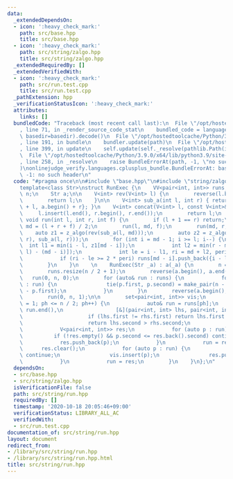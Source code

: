```yaml
---
data:
  _extendedDependsOn:
  - icon: ':heavy_check_mark:'
    path: src/base.hpp
    title: src/base.hpp
  - icon: ':heavy_check_mark:'
    path: src/string/zalgo.hpp
    title: src/string/zalgo.hpp
  _extendedRequiredBy: []
  _extendedVerifiedWith:
  - icon: ':heavy_check_mark:'
    path: src/run.test.cpp
    title: src/run.test.cpp
  _pathExtension: hpp
  _verificationStatusIcon: ':heavy_check_mark:'
  attributes:
    links: []
  bundledCode: "Traceback (most recent call last):\n  File \"/opt/hostedtoolcache/Python/3.9.0/x64/lib/python3.9/site-packages/onlinejudge_verify/documentation/build.py\"\
    , line 71, in _render_source_code_stat\n    bundled_code = language.bundle(stat.path,\
    \ basedir=basedir).decode()\n  File \"/opt/hostedtoolcache/Python/3.9.0/x64/lib/python3.9/site-packages/onlinejudge_verify/languages/cplusplus.py\"\
    , line 191, in bundle\n    bundler.update(path)\n  File \"/opt/hostedtoolcache/Python/3.9.0/x64/lib/python3.9/site-packages/onlinejudge_verify/languages/cplusplus_bundle.py\"\
    , line 399, in update\n    self.update(self._resolve(pathlib.Path(included), included_from=path))\n\
    \  File \"/opt/hostedtoolcache/Python/3.9.0/x64/lib/python3.9/site-packages/onlinejudge_verify/languages/cplusplus_bundle.py\"\
    , line 258, in _resolve\n    raise BundleErrorAt(path, -1, \"no such header\"\
    )\nonlinejudge_verify.languages.cplusplus_bundle.BundleErrorAt: base.hpp: line\
    \ -1: no such header\n"
  code: "#pragma once\n\n#include \"base.hpp\"\n#include \"string/zalgo.hpp\"\n\n\
    template<class Str>\nstruct RunExec {\n    VV<pair<int, int>> runs;\n\n    int\
    \ n;\n    Str a;\n\n    V<int> rev(V<int> l) {\n        reverse(l.begin(), l.end());\n\
    \        return l;\n    }\n\n    V<int> sub_a(int l, int r) { return {a.begin()\
    \ + l, a.begin() + r}; }\n    V<int> concat(V<int> l, const V<int>& r) {\n   \
    \     l.insert(l.end(), r.begin(), r.end());\n        return l;\n    }\n\n   \
    \ void run(int l, int r, int f) {\n        if (l + 1 == r) return;\n        int\
    \ md = (l + r + f) / 2;\n        run(l, md, f);\n        run(md, r, f);\n    \
    \    auto z1 = z_algo(rev(sub_a(l, md)));\n        auto z2 = z_algo(concat(sub_a(md,\
    \ r), sub_a(l, r)));\n        for (int i = md - 1; i >= l; i--) {\n          \
    \  int l1 = min(i - l, z1[md - i]);\n            int l2 = min(r - md, z2[(r -\
    \ l) - (md - i)]);\n            int le = i - l1, ri = md + l2, peri = md - i;\n\
    \            if (ri - le >= 2 * peri) runs[md - i].push_back({i - l1, md + l2});\n\
    \        }\n    }\n    \n    RunExec(Str _a) : a(_a) {\n        n = int(a.size());\n\
    \        runs.resize(n / 2 + 1);\n        reverse(a.begin(), a.end());\n     \
    \   run(0, n, 0);\n        for (auto& run : runs) {\n            for (auto& p\
    \ : run) {\n                tie(p.first, p.second) = make_pair(n - p.second, n\
    \ - p.first);\n            }\n        }\n        reverse(a.begin(), a.end());\n\
    \        run(0, n, 1);\n\n        set<pair<int, int>> vis;\n        for (int ph\
    \ = 1; ph <= n / 2; ph++) {\n            auto& run = runs[ph];\n            sort(run.begin(),\
    \ run.end(),\n                 [&](pair<int, int> lhs, pair<int, int> rhs) {\n\
    \                     if (lhs.first != rhs.first) return lhs.first < rhs.first;\n\
    \                     return lhs.second > rhs.second;\n                 });\n\
    \            V<pair<int, int>> res;\n            for (auto p : run) {\n      \
    \          if (!res.empty() && p.second <= res.back().second) continue;\n    \
    \            res.push_back(p);\n            }\n            run = res;\n      \
    \      res.clear();\n            for (auto p : run) {\n                if (vis.count(p))\
    \ continue;\n                vis.insert(p);\n                res.push_back(p);\n\
    \            }\n            run = res;\n        }\n    }\n};\n"
  dependsOn:
  - src/base.hpp
  - src/string/zalgo.hpp
  isVerificationFile: false
  path: src/string/run.hpp
  requiredBy: []
  timestamp: '2020-10-18 20:05:46+09:00'
  verificationStatus: LIBRARY_ALL_AC
  verifiedWith:
  - src/run.test.cpp
documentation_of: src/string/run.hpp
layout: document
redirect_from:
- /library/src/string/run.hpp
- /library/src/string/run.hpp.html
title: src/string/run.hpp
---
```

